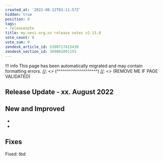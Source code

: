 ```yaml
---
created_at: '2022-08-12T03:11:57Z'
hidden: true
position: 0
tags:
- releasenote
title: my.nesi.org.nz release notes v2.13.0
vote_count: 0
vote_sum: 0
zendesk_article_id: 5300717415439
zendesk_section_id: 360001091155
---
```




[//]: <> (REMOVE ME IF PAGE VALIDATED)
[//]: <> (vvvvvvvvvvvvvvvvvvvv)
!!! info
    This page has been automatically migrated and may contain formatting errors.
[//]: <> (^^^^^^^^^^^^^^^^^^^^)
[//]: <> (REMOVE ME IF PAGE VALIDATED)

## Release Update - xx. August 2022

## New and Improved

-    
-    

## Fixes

Fixed: tbd
